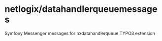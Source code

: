 # netlogix/datahandlerqueuemessages

Symfony Messenger messages for nxdatahandlerqueue TYPO3 extension

